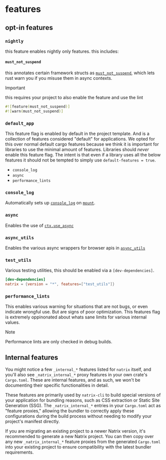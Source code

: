 # features

## opt-in features

### `nightly`

this feature enables nightly only features. this includes:


#### `must_not_suspend`

this annotates certain framework structs as [`must_not_suspend`](https://github.com/rust-lang/rust/issues/83310), which lets rust warn you if you misuse them in async contexts.

> [!IMPORTANT]
> this requires your project to also enable the feature and use the lint
>
> ```rust
> #![feature(must_not_suspend)]
> #![warn(must_not_suspend)]
> ```

### `default_app`
This feature flag is enabled by default in the project template. And is a collection of features considered "default" for applications.
We opted for this over normal default cargo features because we think it is important for libraries to use the minimal amount of features.
Libraries should *never* enable this feature flag.
The intent is that even if a library uses all the below features it should not be tempted to simply use `default-features = true`.

* `console_log`
* `async`
* `performance_lints`

### `console_log`
Automatically sets up [`console_log`](https://crates.io/crates/console_log) on [`mount`](reactivity::component::mount).

### `async`
Enables the use of [`ctx.use_async`](reactivity::state::State::use_async) 

### `async_utils`
Enables the various async wrappers for browser apis in [`async_utils`](async_utils)

### `test_utils`
Various testing utilities, this should be enabled via a `[dev-dependencies]`.
```toml
[dev-dependencies]
natrix = {version = "*", features=["test_utils"]}
```

### `performance_lints`
This enables various warning for situations that are not bugs, or even indicate wrongful use. But are signs of poor optimization.
This features flag is extremely oppinonated about whats sane limits for various internal values.

> [!NOTE]
> Performance lints are only checked in debug builds.

## Internal features

You might notice a few `_internal_*` features listed for `natrix` itself, and you'll also see `_natrix_internal_*` proxy features in your own crate's `Cargo.toml`. These are internal features, and as such, we won't be documenting their specific functionalities in detail.

These features are primarily used by `natrix-cli` to build special versions of your application for bundling reasons, such as CSS extraction or Static Site Generation (SSG). The `_natrix_internal_*` entries in your `Cargo.toml` act as "feature proxies," allowing the bundler to correctly apply these configurations during the build process without needing to modify your project's manifest directly.

If you are migrating an existing project to a newer Natrix version, it's recommended to generate a new Natrix project. You can then copy over any new `_natrix_internal_*` feature proxies from the generated `Cargo.toml` into your existing project to ensure compatibility with the latest bundler requirements.

